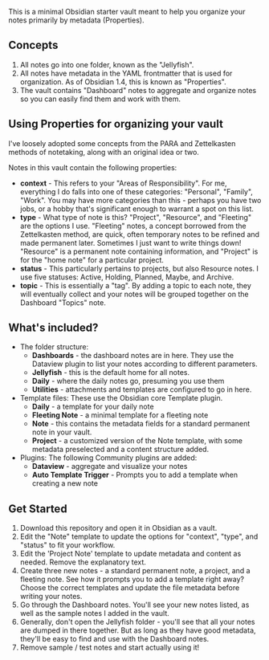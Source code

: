 This is a minimal Obsidian starter vault meant to help you organize your notes primarily by metadata (Properties).

## Concepts

1. All notes go into one folder, known as the "Jellyfish".
2. All notes have metadata in the YAML frontmatter that is used for organization. As of Obsidian 1.4, this is known as "Properties".
3. The vault contains "Dashboard" notes to aggregate and organize notes so you can easily find them and work with them.

## Using Properties for organizing your vault

I've loosely adopted some concepts from the PARA and Zettelkasten methods of notetaking, along with an original idea or two.

Notes in this vault contain the following properties:

* **context** - This refers to your "Areas of Responsibility". For me, everything I do falls into one of these categories: "Personal", "Family", "Work". You may have more categories than this - perhaps you have two jobs, or a hobby that's significant enough to warrant a spot on this list.
* **type** - What type of note is this? "Project", "Resource", and "Fleeting" are the options I use. "Fleeting" notes, a concept borrowed from the Zettelkasten method, are quick, often temporary notes to be refined and made permanent later. Sometimes I just want to write things down! "Resource" is a permanent note containing information, and "Project" is for the "home note" for a particular project.
* **status** - This particularly pertains to projects, but also Resource notes. I use five statuses: Active, Holding, Planned, Maybe, and Archive.
* **topic** - This is essentially a "tag". By adding a topic to each note, they will eventually collect and your notes will be grouped together on the Dashboard "Topics" note.

## What's included?

* The folder structure:
	* **Dashboards** - the dashboard notes are in here. They use the Dataview plugin to list your notes according to different parameters.
	* **Jellyfish** - this is the default home for all notes.
	* **Daily** - where the daily notes go, presuming you use them
	* **Utilities** - attachments and templates are configured to go in here.
* Template files: These use the Obsidian core Template plugin.
	* **Daily** - a template for your daily note
	* **Fleeting Note** - a minimal template for a fleeting note
	* **Note** - this contains the metadata fields for a standard permanent note in your vault.
	* **Project** - a customized version of the Note template, with some metadata preselected and a content structure added.
* Plugins: The following Community plugins are added:
	* **Dataview** - aggregate and visualize your notes
	* **Auto Template Trigger** - Prompts you to add a template when creating a new note

## Get Started

1. Download this repository and open it in Obsidian as a vault.
2. Edit the "Note" template to update the options for "context", "type", and "status" to fit your workflow.
3. Edit the 'Project Note' template to update metadata and content as needed. Remove the explanatory text.
4. Create three new notes - a standard permanent note, a project, and a fleeting note. See how it prompts you to add a template right away? Choose the correct templates and update the file metadata before writing your notes.
6. Go through the Dashboard notes. You'll see your new notes listed, as well as the sample notes I added in the vault.
7. Generally, don't open the Jellyfish folder - you'll see that all your notes are dumped in there together. But as long as they have good metadata, they'll be easy to find and use with the Dashboard notes.
8. Remove sample / test notes and start actually using it!
